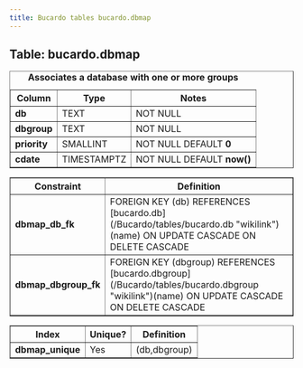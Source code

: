 ```yaml
---
title: Bucardo tables bucardo.dbmap
---
```



<h2>
Table: bucardo.dbmap

</h2>
<table border="1" cellpadding="3">
<caption style="white-space: nowrap">
<b>Associates a database with one or more groups</b>

</caption>
<tr>
<th>
Column

</th>
<th>
Type

</th>
<th>
Notes

</th>
</tr>
<tr>
<td>
<b>db</b>

</td>
<td>
TEXT

</td>
<td>
NOT NULL

</td>
</tr>
<tr>
<td>
<b>dbgroup</b>

</td>
<td>
TEXT

</td>
<td>
NOT NULL

</td>
</tr>
<tr>
<td>
<b>priority</b>

</td>
<td>
SMALLINT

</td>
<td>
NOT NULL DEFAULT <b>0</b>

</td>
</tr>
<tr>
<td>
<b>cdate</b>

</td>
<td>
TIMESTAMPTZ

</td>
<td>
NOT NULL DEFAULT <b>now()</b>

</td>
</tr>
</table>
<table border="1" cellpadding="3" style="margin-top: 15px">
<tr>
<th>
Constraint

</th>
<th>
Definition

</th>
</tr>
<tr>
<td>
<b>dbmap_db_fk</b>

</td>
<td>
FOREIGN KEY (db) REFERENCES [bucardo.db](/Bucardo/tables/bucardo.db "wikilink")(name) ON UPDATE CASCADE ON DELETE CASCADE

</td>
</tr>
<tr>
<td>
<b>dbmap_dbgroup_fk</b>

</td>
<td>
FOREIGN KEY (dbgroup) REFERENCES [bucardo.dbgroup](/Bucardo/tables/bucardo.dbgroup "wikilink")(name) ON UPDATE CASCADE ON DELETE CASCADE

</td>
</tr>
</table>
<table border="1" cellpadding="3" style="margin-top: 15px">
<tr>
<th>
Index

</th>
<th>
Unique?

</th>
<th>
Definition

</th>
</tr>
<tr>
<td>
<b>dbmap_unique</b>

</td>
<td>
Yes

</td>
<td>
(db,dbgroup)

</td>
</tr>
</table>
